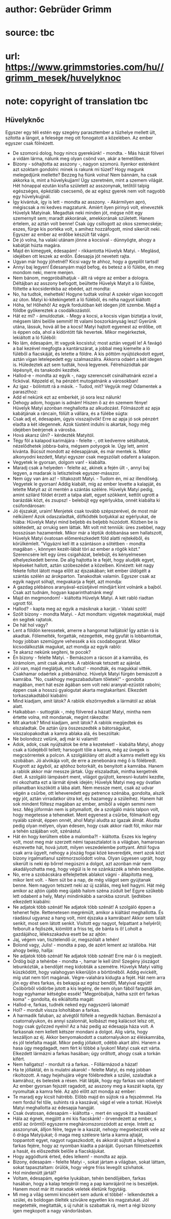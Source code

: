 # author: Gebrüder Grimm
# source: tbc
# url: https://www.grimmstories.com/hu//grimm_mesek/huvelyknoc
# note: copyright of translation tbc

## Hüvelyknőc 

Egyszer egy téli estén egy szegény parasztember a tűzhelye mellett ült,
szította a lángot, a felesége meg ott fonogatott a közelében. Az ember
egyszer csak fölnézett.
- De szomorú dolog, hogy nincs gyerekünk! - mondta. - Más házát fölveri
a vidám lárma, nálunk meg olyan csönd van, akár a temetőben.
- Bizony - sóhajtotta az asszony -, nagyon szomorú. Ilyenkor esténként
azt szoktam gondolni: minek is rakunk mi tüzet? Hogy magunk melegedjünk
mellette? Bezzeg ha fiúnk volna! Nem bánnám, ha csak akkorka is, mint a
hüvelykujjam! Úgy szeretném, mint a szemem világát.
Hét hónappal ezután kisfia született az asszonynak, tetőtől talpig
egészséges, épkézláb csecsemő, de az egész gyerek nem volt nagyobb egy
hüvelykujjnál.
- Így kívántuk, így is lett - mondta az asszony. - Akármilyen apró,
mégiscsak a mi kedves magzatunk.
Amiért ilyen pirinyó volt, elnevezték Hüvelyk Matyinak. Megadtak neki
minden jót, mégse nőtt egy szemernyit sem; maradt akkorának, amekkorának
született. Hanem értelem, az aztán volt benne! Csak úgy csillogott az
okos szemecskéje; eszes, fürge kis portéka volt, s amihez hozzáfogott,
mind sikerült neki.
Egyszer az ember az erdőbe készült fát vágni.
- De jó volna, ha valaki utánam jönne a kocsival - dünnyögte, ahogy a
kabátját húzta magára.
- Majd én kimegyek, édesapám! - rikkantotta Hüvelyk Matyi. - Meglásd,
idejében ott leszek az erdőn.
Édesapja jót nevetett rajta.
- Ugyan már hogy jöhetnél? Kicsi vagy te ahhoz, hogy a gyeplőt tartsd!
- Annyi baj legyen! Édesanyám majd befog, és betesz a ló fülébe, én meg
mondom neki, merre menjen.
- Nem bánom, megpróbálhatjuk - állt rá végre az ember a dologra.
Déltájban az asszony befogott, beültette Hüvelyk Matyit a ló fülébe,
föltette a kocsiderékba az ebédet, azt mondta:
- No, ha tudtok, mehettek!
Hogyne tudtak volna! A szekér vígan kocogott az úton. Matyi
ki-kitekingetett a ló füléből, és néha nagyot kiáltott:
- Hóha, te! Hőhehő!
Az egyik fordulóban két idegen jött szembe. Majd a földbe gyökereztek a
csodálkozástól.
- Hát ez mi? - ámuldoztak. - Megy a kocsi, a kocsis vígan biztatja a
lovát, mégsem látni belőle semmit! Itt valami boszorkányság lesz!
Gyerünk utána, lássuk, hová áll be a kocsi!
Matyi hajtott egyenest az erdőbe, ott is éppen oda, ahol a kidöntött fák
hevertek. Mikor megérkeztek, lekiáltott a ló füléből:
- No lám, édesapám, itt vagyok kocsistul; most aztán vegyél le!
A favágó a bal kezével megfogta a kantárszárat, a jobbal meg kiemelte a
ló füléből a fiacskáját, és letette a földre. A kis pöttöm nyújtózkodott
egyet, aztán vígan letelepedett egy szalmaszálra.
Akkorra odaért a két idegen is. Hüledeztek azt sem tudták, hová
legyenek. Félrehúzódtak pár lépésnyit, és tanakodni kezdtek.
- Hallod-e - mondta az egyik -, nagy szerencsét csinálhatnánk ezzel a
fickóval. Képzeld el, ha pénzért mutogatnánk a városokban!
- Az igaz - bólintott rá a másik. - Tudod, mit? Vegyük meg!
Odamentek a paraszthoz:
- Add el nekünk ezt az emberkét, jó sora lesz nálunk!
- Dehogy adom, hogyan is adnám! Hiszen ő az én szemem fénye!
Hüvelyk Matyi azonban meghallotta az alkudozást. Fölmászott az apja
kabátjának a ráncain, fölült a vállára, és a fülébe súgta:
- Csak adj el, édesapám, úgyis visszajövök!
Erre az apja jó sok pénzért eladta a két idegennek. Azok tüstént indulni
is akartak, hogy még idejében beérjenek a városba.
- Hová akarsz ülni? - kérdezték Matyitól.
- Tégy föl a kalapod karimájára - felelte -, ott kedvemre sétálhatok,
nézelődhetek jobbra-balra, mégsem potyogok le.
Úgy lett, amint kívánta. Búcsút mondott az édesapjának, és már mentek
is.
Mikor alkonyodni kezdett, Matyi egyszer csak megszólalt odafent a
kalapon.
- Vegyetek le gyorsan, dolgom van! - kiabálta.
- Maradj csak a helyeden - felelte az, akinek a fején ült -, annyi baj
legyen, a madarak is letisztelnek egyszer-másszor.
- Nem úgy van ám az! - tiltakozott Matyi. - Tudom én, mi az illendőség.
Vegyetek le gyorsan!
Addig kiabált, míg az ember levette a kalapját, és letette Matyit az út
mentén a szántás szélére.
Hüvelyk Matyi pedig, amint szilárd földet érzett a talpa alatt, egyet
szökkent, kettőt ugrott a barázdák közt, és zsupsz! - belebújt egy
egérlyukba, onnét kiabálta ki csúfondárosan:
- Jó éjszakát, uraim! Menjetek csak tovább szépszerével, de most már
nélkülem!
Azok odaszaladtak, döfködték botjukkal az egérlyukat, de hiába: Hüvelyk
Matyi mind beljebb és beljebb húzódott. Közben be is sötétedett, az
orrukig sem láttak. Mit volt mit tenniük: üres zsebbel, nagy bosszúsan
hazamentek.
Mikor már a léptük dobbanása sem hallatszott, Hüvelyk Matyi óvatosan
előmerészkedett föld alatti rejtekéből, és körülkémlelt.
"Vigyázni kell itt a szántáson a sötétben - mondta magában -, könnyen
kezét-lábát töri az ember a rögök közt."
Szerencsére lelt egy üres csigaházat, belebújt, és kényelmesen
elhelyezkedett benne. De alig hajtotta le a fejét, hogy aludjék egyet,
lépéseket hallott, aztán szóbeszédet a közelben. Kinézett: két nagy
fekete foltot látott maga előtt az éjszakában; két ember üldögélt a
szántás szélén az árokparton. Tanakodtak valamin.
Egyszer csak az egyik nagyot sóhajt, megvakarja a fejét, azt mondja:
- A gazdag plébános aranyával-ezüstjével mindjárt kint volnánk a bajból.
Csak azt tudnám, hogyan kaparinthatnánk meg!
- Majd én megmondom! - kiáltotta Hüvelyk Matyi.
A két rabló riadtan ugrott föl.
- Hallod? - kapta meg az egyik a másiknak a karját. - Valaki szólt!
- Szólt bizony - mondta Matyi. - Azt mondtam: vigyetek magatokkal, majd
én segítek rajtatok.
- De hát hol vagy?
- Lent a földön keressetek, amerre a hangomat halljátok!
Így aztán rá is akadtak. Fölemelték, forgatták, nézegették, még gyufát
is lobbantottak, hogy jobban szemügyre vehessék a kis csodabogarat.
Mikor kicsodálkozták magukat, azt mondja az egyik rabló:
- Te akarsz nekünk segíteni, te pocok?
- Én bizony - felelte Matyi. - Bemászom a rácson át a kamrába, és
kirámolom, amit csak akartok.
A rablóknak tetszett az ajánlat.
- Jól van, majd meglátjuk, mit tudsz! - mondták, és magukkal vitték.
Csakhamar odaértek a plébániához. Hüvelyk Matyi fürgén bemászott a
kamrába.
"No, csakhogy megszabadultam tőletek!" - gondolta magában, mert hát
esze ágában sem volt neki aranyat-ezüstöt rabolni; éppen csak a hosszú
gyalogutat akarta megtakarítani. Elkezdett torkaszakadtából kiabálni:
- Mind kiadjam, amit látok?
A rablók elszörnyedtek a lármától az ablak alatt.
- Halkabban - suttogták -, még fölvered a házat!
Matyi, mintha nem értette volna, mit mondanak, megint rákezdte:
- Mit akartok? Mind kiadjam, amit látok?
A rablók megijedtek és elszaladtak. De aztán újra összeszedték a
bátorságukat, visszalopakodtak a kamra ablaka alá, és beszóltak:
- Ne bolondozz velünk, adj már ki valamit!
- Adok, adok, csak nyújtsátok be érte a kezeteket! - kiabálta Matyi,
ahogy csak a tüdejéből tellett; harsogott tőle a kamra, még az üvegek is
megcsörrentek a polcon.
A szolgálólány ott aludt a kamra mellett egy kis szobában. Jó alvókája
volt, de erre a zenebonára még ő is fölébredt. Kiugrott az ágyból, az
ajtóhoz botorkált, és benyitott a kamrába. Hanem a rablók akkor már
messze jártak. Úgy elszaladtak, mintha kergetnék őket.
A szolgáló lámpásért ment, világot gyújtott, keresni-kutatni kezdte, mi
okozhatta ezt a lármát éjnek idején; Hüvelyk Matyi meg egy óvatlan
pillanatban kiszökött a lába alatt. Nem messze ment, csak az udvar végén
a csűrbe, ott leheveredett egy petrence szénába, gondolta, alszik egy
jót, aztán virradatkor útra kel, és hazamegy a szüleihez.
Hanem hát sok mindent föltesz magában az ember, amiből a végén semmi nem
lesz. Még jóformán nem is pitymallott, de a szolgáló máris talpon volt,
hogy megetesse a teheneket. Ment egyenest a csűrbe, fölmarkolt egy
nyaláb szénát, éppen onnét, ahol Matyi aludta az igazak álmát. Aludta
pedig olyan mélyen, olyan édesen, hogy csak akkor riadt föl, mikor már a
tehén szájában volt, szénástul.
- Hát én hogy kerültem ebbe a malomba?! - kiáltotta.
Eszes kis legény volt, most meg már szerzett némi tapasztalatot is a
világban, hamarosan észrevette hát, hová jutott, milyen veszedelembe
pottyant. Attól fogva csak arra ügyelt, nehogy a jószág fogai közé
keveredjék, mert azok közt bizony irgalmatlanul szétmorzsolódott volna.
Olyan ügyesen ugrált, hogy sikerült is neki ép bőrrel megúszni a dolgot,
azt azonban már nem akadályozhatta meg, hogy végül is le ne szánkázzék a
tehén bendőjébe.
- No, erre a szobácskára elfelejtettek ablakot vágni - állapította meg,
mikor lent volt. - Nem süt be a nap, de még világot sem gyújtanak
benne.
Nem nagyon tetszett neki az új szállás, meg kell hagyni. Hát még amikor
az ajtón újabb meg újabb halom széna zúdult be! Egyre szűkebb lett
odabent a hely, Matyi mindinkább a sarokba szorult. Ijedtében elkezdett
kiabálni:
- Ne adjatok több szénát! Ne adjatok több szénát!
A szolgáló éppen a tehenet fejte. Rettenetesen megrémült, amikor a
kiáltást meghallotta. És ráadásul ugyanaz a hang volt, mint éjszaka a
kamrában! Akkor sem talált senkit, most sem látott senkit. Visított egy
nagyot, felpattant a helyéről; felborult a fejőszék, kiömlött a friss
tej, de bánta is ő! Loholt a gazdájához, lélekszakadva esett be az
ajtón:
- Jaj, végem van, tisztelendő úr, megszólalt a tehén!
- Bolond vagy, Julis! - mondta a pap, de azért lement az istállóba. Hát
ahogy belép, hallja:
- Ne adjatok több szénát! Ne adjatok több szénát!
Erre már ő is megijedt.
- Ördög bújt a tehénbe - mondta -, hamar le kell ütni!
Szegény jószágot lebunkózták, a bendőjét meg kidobták a szemétre.
Hüvelyk Matyi váltig küszködött, hogy valahogyan kikerüljön a
börtönéből. Addig evickélt, míg utat nem tört magának. Végre-valahára
kidugta a fejét. Hát nem arra jön egy éhes farkas, és bekapja az egész
bendőt, Matyival együtt!
Csöbörből vödörbe jutott a kis legény, de nem olyan fából faragták ám,
hogy egyhamar kétségbe essék! "Megpróbáljuk, hátha szót ért farkas
koma" - gondolta, és elkiáltotta magát:
- Hallod-e, farkas, tudnék neked egy nagyszerű lakomát!
- Hol? - mordult vissza loholtában a farkas.
- A harmadik faluban, az alvégtől fölfelé a negyedik házban. Bemászol a
csatornalyukon, és annyi szalonnát, kolbászt meg kalácsot lelsz ott,
hogy csak győzzed nyelni!
Az a ház pedig az édesapja háza volt.
A farkasnak nem kellett kétszer mondani a dolgot. Alig várta, hogy
leszálljon az éj. Akkor benyomakodott a csatornalyukon az éléskamrába,
és jól telefalta magát. Mikor pedig jóllakott, odébb akart állni. Hanem
a hasa úgy megdagadt, nem fért ki többé a lyukon!
Matyi csak ezt várta. Elkezdett lármázni a farkas hasában; úgy ordított,
ahogy csak a torkán kifért.
- Nem hallgatsz! - mordult rá a farkas. - Föllármázod a házat!
- Ha te jóllaktál, én is mulatni akarok! - felelte Matyi, és még jobban
rikoltozott.
A nagy hejehujára végre fölébredtek a szülei, szaladtak a kamrához, és
belestek a résen. Hát látják, hogy egy farkas van odabent! Az ember
gyorsan fejszét ragadott, az asszony meg a kaszát kapta, így nyomultak a
kamra felé.
Az ajtó előtt azt mondja az ember:
- Te maradj egy kicsit hátrébb. Előbb majd én sújtok rá a fejszémmel. Ha
nem fordul fel tőle, suhints rá a kaszával, vágd el vele a torkát.
Hüvelyk Matyi meghallotta az édesapja hangját.
- Csak óvatosan, édesapám - kiáltotta -, mert én vagyok itt a hasában!
- Hála az égnek, megjött a mi kis fiacskánk! - örvendezett az ember, s
ettől az örömtől egyszerre megháromszorozódott az ereje. Intett az
asszonynak, álljon félre, tegye le a kaszát, nehogy megsebezzék vele az
ő drága Matyijukat; ő maga meg szélesre tárta a kamra ajtaját,
toppantott egyet, nagyot rugaszkodott, és akkorát sújtott a fejszével a
farkas fejére, hogy az nyomban kiadta a páráját.
Gyorsan fölmetszették a hasát, és előszedték belőle a fiacskájukat.
- Hogy aggódtunk érted, édes lelkem! - mondta az apja.
- Bizony, édesapám - felelte Matyi -, sokat jártam a világban, sokat
láttam, sokat tapasztaltam: örülök, hogy végre friss levegőt szívhatok.
- Hol mindenütt jártál?
- Voltam, édesapám, egérke lyukában, tehén bendőjében, farkas hasában,
hogy a kalap tetejéről meg a pap kamrájáról ne is beszéljek. Hanem most
már itt maradok veletek életünk fogytáig.
- Mi meg a világ semmi kincséért sem adunk el többé! - lelkendeztek a
szülei, és boldogan ölelték szívükre egyetlen kis magzatukat. Jól
megetették, megitatták, s új ruhát is szabattak rá, mert a régi bizony
igen megkopott a nagy vándorlásban.
